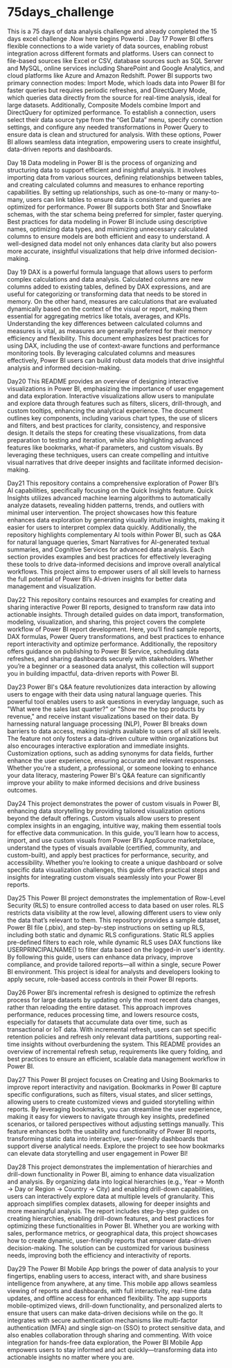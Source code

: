 # 75days_challenge
This is a 75 days of data analysis challenge and already completed the 15 days excel challenge .Now here begins Powerbi .
Day 17
Power BI offers flexible connections to a wide variety of data sources, enabling robust integration across different formats and platforms. Users can connect to file-based sources like Excel or CSV, database sources such as SQL Server and MySQL, online services including SharePoint and Google Analytics, and cloud platforms like Azure and Amazon Redshift. Power BI supports two primary connection modes: Import Mode, which loads data into Power BI for faster queries but requires periodic refreshes, and DirectQuery Mode, which queries data directly from the source for real-time analysis, ideal for large datasets. Additionally, Composite Models combine Import and DirectQuery for optimized performance. To establish a connection, users select their data source type from the “Get Data” menu, specify connection settings, and configure any needed transformations in Power Query to ensure data is clean and structured for analysis. With these options, Power BI allows seamless data integration, empowering users to create insightful, data-driven reports and dashboards.

Day 18
Data modeling in Power BI is the process of organizing and structuring data to support efficient and insightful analysis. It involves importing data from various sources, defining relationships between tables, and creating calculated columns and measures to enhance reporting capabilities. By setting up relationships, such as one-to-many or many-to-many, users can link tables to ensure data is consistent and queries are optimized for performance. Power BI supports both Star and Snowflake schemas, with the star schema being preferred for simpler, faster querying. Best practices for data modeling in Power BI include using descriptive names, optimizing data types, and minimizing unnecessary calculated columns to ensure models are both efficient and easy to understand. A well-designed data model not only enhances data clarity but also powers more accurate, insightful visualizations that help drive informed decision-making.

Day 19
DAX is a powerful formula language that allows users to perform complex calculations and data analysis. Calculated columns are new columns added to existing tables, defined by DAX expressions, and are useful for categorizing or transforming data that needs to be stored in memory. On the other hand, measures are calculations that are evaluated dynamically based on the context of the visual or report, making them essential for aggregating metrics like totals, averages, and KPIs. Understanding the key differences between calculated columns and measures is vital, as measures are generally preferred for their memory efficiency and flexibility. This document emphasizes best practices for using DAX, including the use of context-aware functions and performance monitoring tools. By leveraging calculated columns and measures effectively, Power BI users can build robust data models that drive insightful analysis and informed decision-making.

Day20
This README provides an overview of designing interactive visualizations in Power BI, emphasizing the importance of user engagement and data exploration. Interactive visualizations allow users to manipulate and explore data through features such as filters, slicers, drill-through, and custom tooltips, enhancing the analytical experience. The document outlines key components, including various chart types, the use of slicers and filters, and best practices for clarity, consistency, and responsive design. It details the steps for creating these visualizations, from data preparation to testing and iteration, while also highlighting advanced features like bookmarks, what-if parameters, and custom visuals. By leveraging these techniques, users can create compelling and intuitive visual narratives that drive deeper insights and facilitate informed decision-making.

Day21
This repository contains a comprehensive exploration of Power BI’s AI capabilities, specifically focusing on the Quick Insights feature. Quick Insights utilizes advanced machine learning algorithms to automatically analyze datasets, revealing hidden patterns, trends, and outliers with minimal user intervention. The project showcases how this feature enhances data exploration by generating visually intuitive insights, making it easier for users to interpret complex data quickly. Additionally, the repository highlights complementary AI tools within Power BI, such as Q&A for natural language queries, Smart Narratives for AI-generated textual summaries, and Cognitive Services for advanced data analysis. Each section provides examples and best practices for effectively leveraging these tools to drive data-informed decisions and improve overall analytical workflows. This project aims to empower users of all skill levels to harness the full potential of Power BI’s AI-driven insights for better data management and visualization.

Day22
This repository contains resources and examples for creating and sharing interactive Power BI reports, designed to transform raw data into actionable insights. Through detailed guides on data import, transformation, modeling, visualization, and sharing, this project covers the complete workflow of Power BI report development. Here, you’ll find sample reports, DAX formulas, Power Query transformations, and best practices to enhance report interactivity and optimize performance. Additionally, the repository offers guidance on publishing to Power BI Service, scheduling data refreshes, and sharing dashboards securely with stakeholders. Whether you’re a beginner or a seasoned data analyst, this collection will support you in building impactful, data-driven reports with Power BI.

Day23
Power BI's Q&A feature revolutionizes data interaction by allowing users to engage with their data using natural language queries. This powerful tool enables users to ask questions in everyday language, such as "What were the sales last quarter?" or "Show me the top products by revenue," and receive instant visualizations based on their data. By harnessing natural language processing (NLP), Power BI breaks down barriers to data access, making insights available to users of all skill levels. The feature not only fosters a data-driven culture within organizations but also encourages interactive exploration and immediate insights. Customization options, such as adding synonyms for data fields, further enhance the user experience, ensuring accurate and relevant responses. Whether you're a student, a professional, or someone looking to enhance your data literacy, mastering Power BI's Q&A feature can significantly improve your ability to make informed decisions and drive business outcomes.

Day24
This project demonstrates the power of custom visuals in Power BI, enhancing data storytelling by providing tailored visualization options beyond the default offerings. Custom visuals allow users to present complex insights in an engaging, intuitive way, making them essential tools for effective data communication. In this guide, you’ll learn how to access, import, and use custom visuals from Power BI’s AppSource marketplace, understand the types of visuals available (certified, community, and custom-built), and apply best practices for performance, security, and accessibility. Whether you’re looking to create a unique dashboard or solve specific data visualization challenges, this guide offers practical steps and insights for integrating custom visuals seamlessly into your Power BI reports.

Day25
This Power BI project demonstrates the implementation of Row-Level Security (RLS) to ensure controlled access to data based on user roles. RLS restricts data visibility at the row level, allowing different users to view only the data that’s relevant to them. This repository provides a sample dataset, Power BI file (.pbix), and step-by-step instructions on setting up RLS, including both static and dynamic RLS configurations. Static RLS applies pre-defined filters to each role, while dynamic RLS uses DAX functions like USERPRINCIPALNAME() to filter data based on the logged-in user's identity. By following this guide, users can enhance data privacy, improve compliance, and provide tailored reports—all within a single, secure Power BI environment. This project is ideal for analysts and developers looking to apply secure, role-based access controls in their Power BI reports.

Day26
Power BI’s incremental refresh is designed to optimize the refresh process for large datasets by updating only the most recent data changes, rather than reloading the entire dataset. This approach improves performance, reduces processing time, and lowers resource costs, especially for datasets that accumulate data over time, such as transactional or IoT data. With incremental refresh, users can set specific retention policies and refresh only relevant data partitions, supporting real-time insights without overburdening the system. This README provides an overview of incremental refresh setup, requirements like query folding, and best practices to ensure an efficient, scalable data management workflow in Power BI.

Day27
This Power BI project focuses on Creating and Using Bookmarks to improve report interactivity and navigation. Bookmarks in Power BI capture specific configurations, such as filters, visual states, and slicer settings, allowing users to create customized views and guided storytelling within reports. By leveraging bookmarks, you can streamline the user experience, making it easy for viewers to navigate through key insights, predefined scenarios, or tailored perspectives without adjusting settings manually. This feature enhances both the usability and functionality of Power BI reports, transforming static data into interactive, user-friendly dashboards that support diverse analytical needs. Explore the project to see how bookmarks can elevate data storytelling and user engagement in Power BI!

Day28
This project demonstrates the implementation of hierarchies and drill-down functionality in Power BI, aiming to enhance data visualization and analysis. By organizing data into logical hierarchies (e.g., Year → Month → Day or Region → Country → City) and enabling drill-down capabilities, users can interactively explore data at multiple levels of granularity. This approach simplifies complex datasets, allowing for deeper insights and more meaningful analysis. The report includes step-by-step guides on creating hierarchies, enabling drill-down features, and best practices for optimizing these functionalities in Power BI. Whether you are working with sales, performance metrics, or geographical data, this project showcases how to create dynamic, user-friendly reports that empower data-driven decision-making. The solution can be customized for various business needs, improving both the efficiency and interactivity of reports.

Day29
The Power BI Mobile App brings the power of data analysis to your fingertips, enabling users to access, interact with, and share business intelligence from anywhere, at any time. This mobile app allows seamless viewing of reports and dashboards, with full interactivity, real-time data updates, and offline access for enhanced flexibility. The app supports mobile-optimized views, drill-down functionality, and personalized alerts to ensure that users can make data-driven decisions while on the go. It integrates with secure authentication mechanisms like multi-factor authentication (MFA) and single sign-on (SSO) to protect sensitive data, and also enables collaboration through sharing and commenting. With voice integration for hands-free data exploration, the Power BI Mobile App empowers users to stay informed and act quickly—transforming data into actionable insights no matter where you are.

















